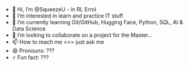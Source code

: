 - 👋 Hi, I’m @SqueezeU - in RL Errol
- 👀 I’m interested in learn and practice IT stuff
- 🌱 I’m currently learning Git/GitHub, Hugging Face, Python, SQL, AI & Data Science
- 💞️ I’m looking to collaborate on a project for the Master...
- 📫 How to reach me >>> just ask me
- 😄 Pronouns: ???
- ⚡ Fun fact: ???

<!---
SqueezeU/SqueezeU is a ✨ special ✨ repository because its `README.md` (this file) appears on your GitHub profile.
You can click the Preview link to take a look at your changes.
--->
